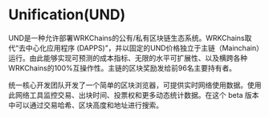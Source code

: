 # Unification(UND)

UND是一种允许部署WRKChains的公有/私有区块链生态系统。WRKChains取代“去中心化应用程序 (DAPPS)”，并以固定的UND价格独立于主链（Mainchain）运行。由此能够实现可预测的成本指标、无限的水平可扩展性、以及横跨各种WRKChains的100%互操作性。主链的区块奖励发给前96名主要持有者。

统一核心开发团队开发了一个简单的区块浏览器，可提供实时网络使用数据。使用此网络工具监控交易、出块时间、投票权和更多动态统计数据。在这个 beta 版本中可以通过交易哈希、区块高度和地址进行搜索。
